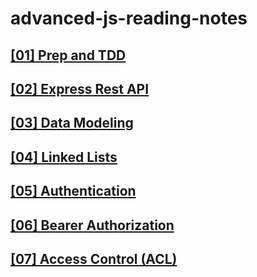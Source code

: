 # advanced-js-reading-notes

## [[01]  Prep and TDD](./01-prep-and-tdd.md)

## [[02]  Express Rest API](./02-Express-REST-API.md)

## [[03]  Data Modeling](./03-Data-Modeling.md)

## [[04]  Linked Lists](./04-Linked-Lists.md)

## [[05]  Authentication](./05-Authentication.md)

## [[06]  Bearer Authorization](./06-Bearer-Authorization.md)

## [[07]  Access Control (ACL)](./07-Authentication.md)